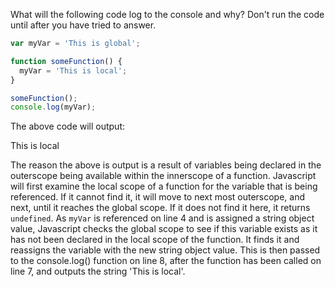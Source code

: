 What will the following code log to the console and why? Don't run the code until after you have tried to answer.

```Javascript
var myVar = 'This is global';

function someFunction() {
  myVar = 'This is local';
}

someFunction();
console.log(myVar);
```

The above code will output:

This is local

The reason the above is output is a result of variables being declared in the outerscope being available within the innerscope of a function. Javascript will first examine the local scope of a function for the variable that is being referenced. If it cannot find it, it will move to next most outerscope, and next, until it reaches the global scope. If it does not find it here, it returns `undefined`. As `myVar` is referenced on line 4 and is assigned a string object value, Javascript checks the global scope to see if this variable exists as it has not been declared in the local scope of the function. It finds it and reassigns the variable with the new string object value. This is then passed to the console.log() function on line 8, after the function has been called on line 7, and outputs the string 'This is local'.  